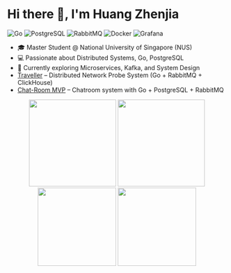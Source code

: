 # Hi there 👋, I'm Huang Zhenjia  
![Go](https://img.shields.io/badge/Go-00ADD8?logo=go&logoColor=white)
![PostgreSQL](https://img.shields.io/badge/PostgreSQL-316192?logo=postgresql&logoColor=white)
![RabbitMQ](https://img.shields.io/badge/RabbitMQ-FF6600?logo=rabbitmq&logoColor=white)
![Docker](https://img.shields.io/badge/Docker-2496ED?logo=docker&logoColor=white)
![Grafana](https://img.shields.io/badge/Grafana-F46800?logo=grafana&logoColor=white)

- 🎓 Master Student @ National University of Singapore (NUS)  
- 💻 Passionate about Distributed Systems, Go, PostgreSQL  
- 🌱 Currently exploring Microservices, Kafka, and System Design
- [Traveller](https://github.com/HZHENJ/traveller) – Distributed Network Probe System (Go + RabbitMQ + ClickHouse)  
- [Chat-Room MVP](https://github.com/HZHENJ/chat-room) – Chatroom system with Go + PostgreSQL + RabbitMQ  

<div align="center">
  <img height="200" src="https://github-readme-stats.vercel.app/api?username=HZHENJ&show_icons=true&count_private=true&theme=default" />
  <img height="200" src="https://leetcard.jacoblin.cool/HZHENJ?theme=unicorn&font=Noto%20Sans%20Lisu&site=cn" />
</div>


<div align="center">

  <img src="https://github-readme-stats.vercel.app/api?username=HZHENJ&show_icons=true&count_private=true&theme=default" height="180" />
  <img src="https://leetcard.jacoblin.cool/HZHENJ?theme=unicorn&font=Noto%20Sans%20Lisu&site=cn" height="180" />

</div>

